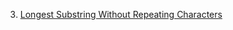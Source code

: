 3. [Longest Substring Without Repeating Characters](https://leetcode.com/problems/longest-substring-without-repeating-characters/)